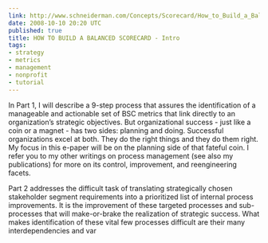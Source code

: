 ```yaml
---
link: http://www.schneiderman.com/Concepts/Scorecard/How_to_Build_a_Balanced_Scorecard/how_to_build_a_BSC_intro.htm
date: 2008-10-10 20:20 UTC
published: true
title: HOW TO BUILD A BALANCED SCORECARD - Intro
tags:
- strategy
- metrics
- management
- nonprofit
- tutorial
---
```


In Part 1, I will describe a 9-step process that assures the identification of a manageable and actionable set of BSC metrics that link directly to an organization’s strategic objectives.  But organizational success - just like a coin or a magnet - has two sides: planning and doing.  Successful organizations excel at both.  They do the right things and they do them right.  My focus in this e-paper will be on the planning side of that fateful coin.  I refer you to my other writings on process management (see also my publications) for more on its control, improvement, and reengineering facets.

Part 2 addresses the difficult task of translating strategically chosen stakeholder segment requirements into a prioritized list of internal process improvements.  It is the improvement of these targeted processes and sub-processes that will make-or-brake the realization of strategic success.  What makes identification of these vital few processes difficult are their many interdependencies and var
